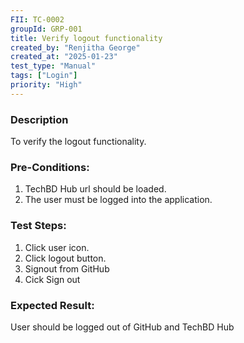 ```yaml
---
FII: TC-0002
groupId: GRP-001
title: Verify logout functionality
created_by: "Renjitha George"
created_at: "2025-01-23"
test_type: "Manual"
tags: ["Login"]
priority: "High"
---
```


### Description

To verify the logout functionality.

### Pre-Conditions:

1. TechBD Hub url should be loaded.
2. The user must be logged into the application.

### Test Steps:

1. Click user icon.
2. Click logout button.
3. Signout from GitHub
4. Cick Sign out

### Expected Result:

User should be logged out of GitHub and TechBD Hub
